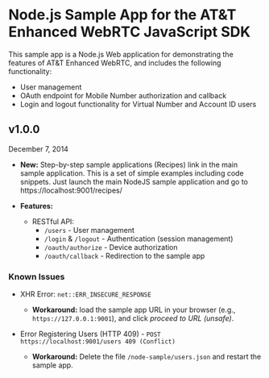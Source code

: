 # Node.js Sample App for the AT&T Enhanced WebRTC JavaScript SDK

This sample app is a Node.js Web application for demonstrating the features of AT&T Enhanced WebRTC, and includes the following functionality:
* User management
* OAuth endpoint for Mobile Number authorization and callback
* Login and logout functionality for Virtual Number and Account ID users

## v1.0.0
December 7, 2014

* **New:** Step-by-step sample applications (Recipes) link in the main sample application.
This is a set of simple examples including code snippets. Just launch the main
NodeJS sample application and go to https://localhost:9001/recipes/

* **Features:**
  * RESTful API:
    * `/users` - User management
    * `/login` & `/logout` - Authentication (session management)
    * `/oauth/authorize` - Device authorization
    * `/oauth/callback` - Redirection to the sample app

### Known Issues

* XHR Error: `net::ERR_INSECURE_RESPONSE`
  * **Workaround:** load the sample app URL in your browser (e.g., `https://127.0.0.1:9001`), and click _proceed to URL (unsafe)_.


* Error Registering Users (HTTP 409) - `POST https://localhost:9001/users 409 (Conflict)`
  * **Workaround:** Delete the file `/node-sample/users.json` and restart the sample app.
